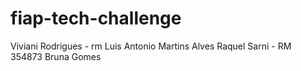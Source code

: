 # fiap-tech-challenge

Viviani Rodrigues - rm
Luis Antonio Martins Alves
Raquel Sarni - RM 354873
Bruna Gomes
